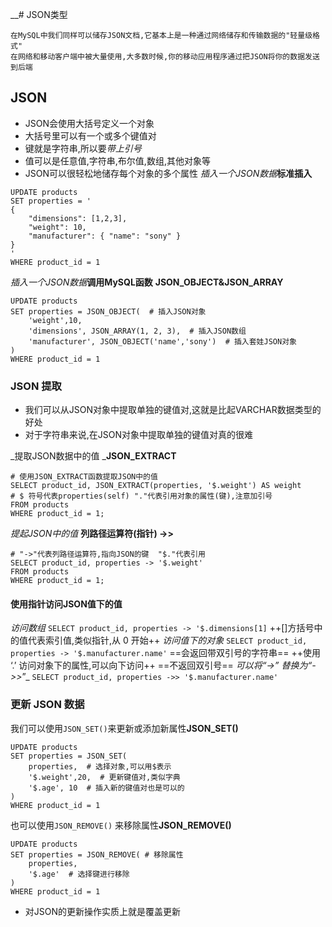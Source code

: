 __# JSON类型

    在MySQL中我们同样可以储存JSON文档,它基本上是一种通过网络储存和传输数据的"轻量级格式"
    在网络和移动客户端中被大量使用,大多数时候,你的移动应用程序通过把JSON将你的数据发送到后端


## JSON
* JSON会使用大括号定义一个对象
* 大括号里可以有一个或多个键值对
* 键就是字符串,所以要*带上引号*
* 值可以是任意值,字符串,布尔值,数组,其他对象等
* JSON可以很轻松地储存每个对象的多个属性
_插入一个JSON数据_**标准插入**
```MySQL
UPDATE products
SET properties = '
{
	"dimensions": [1,2,3],
    "weight": 10,
    "manufacturer": { "name": "sony" }
}
'
WHERE product_id = 1
```

_插入一个JSON数据_**调用MySQL函数** **JSON_OBJECT&JSON_ARRAY**
```MySQL
UPDATE products
SET properties = JSON_OBJECT(  # 插入JSON对象
	'weight',10,
    'dimensions', JSON_ARRAY(1, 2, 3),  # 插入JSON数组
    'manufacturer', JSON_OBJECT('name','sony')  # 插入套娃JSON对象
)
WHERE product_id = 1  
```

### JSON 提取
* 我们可以从JSON对象中提取单独的键值对,这就是比起VARCHAR数据类型的好处
* 对于字符串来说,在JSON对象中提取单独的键值对真的很难

_提取JSON数据中的值 _**JSON_EXTRACT**
```MySQL
# 使用JSON_EXTRACT函数提取JSON中的值
SELECT product_id, JSON_EXTRACT(properties, '$.weight') AS weight
# $ 符号代表properties(self) "."代表引用对象的属性(键),注意加引号
FROM products
WHERE product_id = 1;
```

_提起JSON中的值_ **列路径运算符(指针) ->>**
```MySQL
# "->"代表列路径运算符,指向JSON的键  "$."代表引用
SELECT product_id, properties -> '$.weight'
FROM products
WHERE product_id = 1;
```

#### 使用指针访问JSON值下的值
_访问数组_ 
`SELECT product_id, properties -> '$.dimensions[1]`
 ++[]方括号中的值代表索引值,类似指针,从 0 开始++
_访问值下的对象_
`SELECT product_id, properties -> '$.manufacturer.name'`
==会返回带双引号的字符串==
++使用 ‘.’ 访问对象下的属性,可以向下访问++
==不返回双引号==
_可以将“->” 替换为“->>_”_
`SELECT product_id, properties ->> '$.manufacturer.name'`

### 更新 JSON 数据
我们可以使用`JSON_SET()`来更新或添加新属性**JSON_SET()**
```MySQL
UPDATE products
SET properties = JSON_SET(
	properties,  # 选择对象,可以用$表示
    '$.weight',20,  # 更新键值对,类似字典
    '$.age', 10  # 插入新的键值对也是可以的
)
WHERE product_id = 1  
```
  也可以使用`JSON_REMOVE()`  来移除属性**JSON_REMOVE()**
```MySQL
UPDATE products
SET properties = JSON_REMOVE( # 移除属性
	properties, 
    '$.age'  # 选择键进行移除
)
WHERE product_id = 1  
```

* 对JSON的更新操作实质上就是覆盖更新
